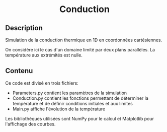 # <center> Conduction

## Description
Simulation de la conduction thermique en 1D en coordonnées cartésiennes.

On considère ici le cas d'un domaine limité par deux plans parallèles. 
La température aux extrémités est nulle.

## Contenu

Ce code est divisé en trois fichiers:
- Parameters.py contient les paramètres de la simulation
- Conduction.py contient les fonctions permettant de déterminer la température 
et de définir conditions initiales et aux limites
- Main.py affiche l'évolution de la température

Les bibliothèques utilisées sont NumPy pour le calcul 
et Matplotlib pour l'affichage des courbes.


